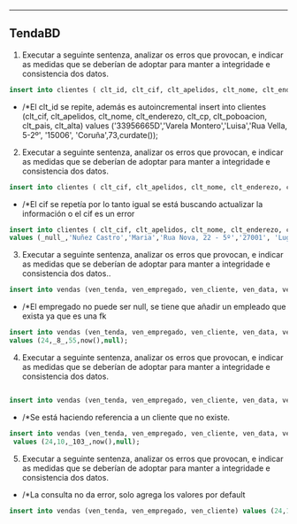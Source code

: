 _____________________________________________________________________________________
TendaBD
----------


1. Executar a seguinte sentenza, analizar os erros que provocan, e indicar as medidas que se deberían de adoptar para manter a integridade e consistencia dos datos.


```SQL
insert into clientes ( clt_id, clt_cif, clt_apelidos, clt_nome, clt_enderezo, clt_cp, clt_poboacion, clt_pais, clt_alta) values (92, '33956665D','Varela Montero','Luisa','Rua Vella, 5-2º', '15006', 'Coruña',73,curdate()); 
```

- /*El clt_id se repite, además es autoincremental
insert into clientes (clt_cif, clt_apelidos, clt_nome, clt_enderezo, clt_cp, clt_poboacion, clt_pais, clt_alta) 
values ('33956665D','Varela Montero','Luisa','Rua Vella, 5-2º', '15006', 'Coruña',73,curdate());



2. Executar a seguinte sentenza, analizar os erros que provocan, e indicar as medidas que se deberían de adoptar para manter a integridade e consistencia dos datos. 
```SQL
insert into clientes ( clt_cif, clt_apelidos, clt_nome, clt_enderezo, clt_cp, clt_poboacion, clt_pais, clt_alta) values ('16137107P','Nuñez Castro','Maria','Rua Nova, 22 - 5º','27001', 'Lugo',73,curdate()); 
```



- /*El cif se repetía por lo tanto igual se está buscando actualizar la información o el cif es un error

```SQL
insert into clientes ( clt_cif, clt_apelidos, clt_nome, clt_enderezo, clt_cp, clt_poboacion, clt_pais, clt_alta) 
values (_null_,'Nuñez Castro','Maria','Rua Nova, 22 - 5º','27001', 'Lugo',73,curdate()); 
```



3. Executar a seguinte sentenza, analizar os erros que provocan, e indicar as medidas que se deberían de adoptar para manter a integridade e consistencia dos datos.. 


```SQL
insert into vendas (ven_tenda, ven_empregado, ven_cliente, ven_data, ven_factura) values (24,null,55,now(),null); 
```

- /*El empregado no puede ser null, se tiene que añadir un empleado que exista ya que es una fk

```SQL
insert into vendas (ven_tenda, ven_empregado, ven_cliente, ven_data, ven_factura) 
values (24,_8_,55,now(),null);
``` 

4. Executar a seguinte sentenza, analizar os erros que provocan, e indicar as medidas que se deberían de adoptar para manter a integridade e consistencia dos datos. 
```SQL

insert into vendas (ven_tenda, ven_empregado, ven_cliente, ven_data, ven_factura) values (24,10,155,now(),null); 
```

- /*Se está haciendo referencia a un cliente que no existe.

```SQL
insert into vendas (ven_tenda, ven_empregado, ven_cliente, ven_data, ven_factura)
 values (24,10,_103_,now(),null); 
```




5. Executar a seguinte sentenza, analizar os erros que provocan, e indicar as medidas que se deberían de adoptar para manter a integridade e consistencia dos datos. 

- /*La consulta no da error, solo agrega los valores por default

```SQL
insert into vendas (ven_tenda, ven_empregado, ven_cliente) values (24,10,55);
```